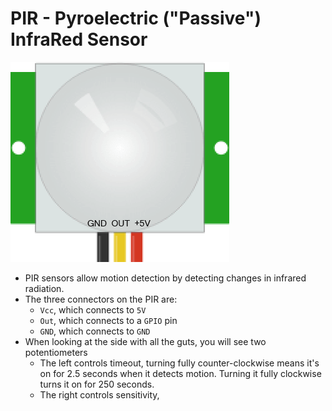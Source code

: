 # PIR - Pyroelectric ("Passive") InfraRed Sensor

![PIR](https://raw.githubusercontent.com/herereadthis/lutra/master/resources/images/pir_350x320.png)

* PIR sensors allow motion detection by detecting changes in infrared radiation.
* The three connectors on the PIR are:
  * `Vcc`, which connects to `5V`
  * `Out`, which connects to a `GPIO` pin
  * `GND`, which connects to `GND`
* When looking at the side with all the guts, you will see two potentiometers
  * The left controls timeout, turning fully counter-clockwise means it's on for 2.5 seconds when it detects motion. Turning it fully clockwise turns it on for 250 seconds.
  * The right controls sensitivity,